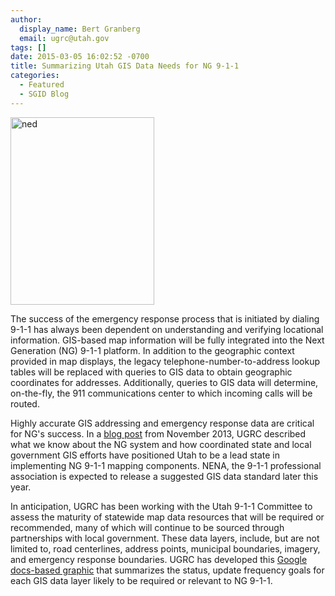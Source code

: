 ```yaml
---
author:
  display_name: Bert Granberg
  email: ugrc@utah.gov
tags: []
date: 2015-03-05 16:02:52 -0700
title: Summarizing Utah GIS Data Needs for NG 9-1-1
categories:
  - Featured
  - SGID Blog
---
```

<p><a  title="911flyer" href="https://docs.google.com/presentation/d/1Xy7brkt6DrqEMz68dGliU1vQbs0lV-or6R1d_u5gvGs/edit?usp=sharing"><img class="inline-text-left" style="border: 0px solid black;" src="{% link images/NG911LayerStatus-230x300.png %}" alt="ned" width="230" height="300" loading="lazy" /></a></p>
<p>The success of the emergency response process that is initiated by dialing 9-1-1 has always been dependent on understanding and verifying locational information. GIS-based map information will be fully integrated into the Next Generation (NG) 9-1-1 platform. In addition to the geographic context provided in map displays, the legacy telephone-number-to-address lookup tables will be replaced with queries to GIS data to obtain geographic coordinates for addresses. Additionally, queries to GIS data will determine, on-the-fly, the 911 communications center to which incoming calls will be routed.</p>
<p>Highly accurate GIS addressing and emergency response data are critical for NG's success. In a <a href="{% link _posts/2013-11-26-utah-mapping-resources-well-prepared-for-nextgen-911.md %}">blog post</a> from November 2013, UGRC described what we know about the NG system and how coordinated state and local government GIS efforts have positioned Utah to be a lead state in implementing NG 9-1-1 mapping components. NENA, the 9-1-1 professional association is expected to release a suggested GIS data standard later this year.</p>
<p>In anticipation, UGRC has been working with the Utah 9-1-1 Committee to assess the maturity of statewide map data resources that will be required or recommended, many of which will continue to be sourced through partnerships with local government. These data layers, include, but are not limited to, road centerlines, address points, municipal boundaries, imagery, and emergency response boundaries. UGRC has developed this <a href="https://docs.google.com/presentation/d/1Xy7brkt6DrqEMz68dGliU1vQbs0lV-or6R1d_u5gvGs/edit?usp=sharing">Google docs-based graphic</a> that summarizes the status, update frequency goals for each GIS data layer likely to be required or relevant to NG 9-1-1.</p>

